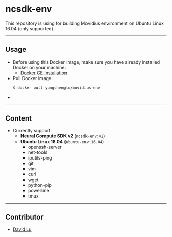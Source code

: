 # ncsdk-env

This repository is using for building Movidius environment on Ubuntu Linux 16.04 (only supported).

---
## Usage

* Before using this Docker image, make sure you have already installed Docker on your machine.
    * [Docker CE Installation](https://docs.docker.com/install)
* Pull Docker image
    ```bash
    $ docker pull yungshenglu/movidius-env
    ```
* 

---
## Content

* Currently support:
    * **Neural Compute SDK v2** (`ncsdk-env:v2`)
    * **Ubuntu Linux 16.04** (`ubuntu-env:16.04`)
        * openssh-server
        * net-tools
        * iputils-ping
        * git
        * vim
        * curl
        * wget
        * python-pip
        * powerline
        * tmux

---
## Contributor

* [David Lu](https://github.com/yungshenglu)